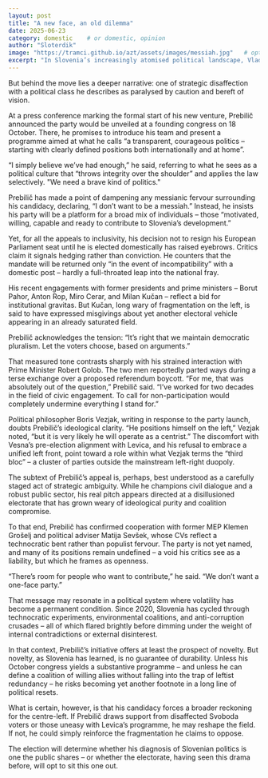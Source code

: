 ```yaml
---
layout: post
title: "A new face, an old dilemma"
date: 2025-06-23
category: domestic    # or domestic, opinion
author: "Sloterdik"
image: "https://tramci.github.io/azt/assets/images/messiah.jpg"   # optional
excerpt: "In Slovenia’s increasingly atomised political landscape, Vladimir Prebilič’s decision to launch a new party ahead of the 2026 parliamentary elections may appear a bold personal gamble."
---
```

But behind the move lies a deeper narrative: one of strategic disaffection with a political class he describes as paralysed by caution and bereft of vision.

At a press conference marking the formal start of his new venture, Prebilič announced the party would be unveiled at a founding congress on 18 October. There, he promises to introduce his team and present a programme aimed at what he calls “a transparent, courageous politics – starting with clearly defined positions both internationally and at home”.

“I simply believe we’ve had enough,” he said, referring to what he sees as a political culture that “throws integrity over the shoulder” and applies the law selectively. "We need a brave kind of politics."

Prebilič has made a point of dampening any messianic fervour surrounding his candidacy, declaring, “I don’t want to be a messiah.” Instead, he insists his party will be a platform for a broad mix of individuals – those “motivated, willing, capable and ready to contribute to Slovenia’s development.”

Yet, for all the appeals to inclusivity, his decision not to resign his European Parliament seat until he is elected domestically has raised eyebrows. Critics claim it signals hedging rather than conviction. He counters that the mandate will be returned only “in the event of incompatibility” with a domestic post – hardly a full-throated leap into the national fray.

His recent engagements with former presidents and prime ministers – Borut Pahor, Anton Rop, Miro Cerar, and Milan Kučan – reflect a bid for institutional gravitas. But Kučan, long wary of fragmentation on the left, is said to have expressed misgivings about yet another electoral vehicle appearing in an already saturated field.

Prebilič acknowledges the tension: “It’s right that we maintain democratic pluralism. Let the voters choose, based on arguments.”

That measured tone contrasts sharply with his strained interaction with Prime Minister Robert Golob. The two men reportedly parted ways during a terse exchange over a proposed referendum boycott. “For me, that was absolutely out of the question,” Prebilič said. “I’ve worked for two decades in the field of civic engagement. To call for non-participation would completely undermine everything I stand for.”

Political philosopher Boris Vezjak, writing in response to the party launch, doubts Prebilič’s ideological clarity. “He positions himself on the left,” Vezjak noted, “but it is very likely he will operate as a centrist.” The discomfort with Vesna’s pre-election alignment with Levica, and his refusal to embrace a unified left front, point toward a role within what Vezjak terms the “third bloc” – a cluster of parties outside the mainstream left-right duopoly.

The subtext of Prebilič’s appeal is, perhaps, best understood as a carefully staged act of strategic ambiguity. While he champions civil dialogue and a robust public sector, his real pitch appears directed at a disillusioned electorate that has grown weary of ideological purity and coalition compromise.

To that end, Prebilič has confirmed cooperation with former MEP Klemen Grošelj and political adviser Matija Sevšek, whose CVs reflect a technocratic bent rather than populist fervour. The party is not yet named, and many of its positions remain undefined – a void his critics see as a liability, but which he frames as openness.

“There’s room for people who want to contribute,” he said. “We don’t want a one-face party.”

That message may resonate in a political system where volatility has become a permanent condition. Since 2020, Slovenia has cycled through technocratic experiments, environmental coalitions, and anti-corruption crusades – all of which flared brightly before dimming under the weight of internal contradictions or external disinterest.

In that context, Prebilič’s initiative offers at least the prospect of novelty. But novelty, as Slovenia has learned, is no guarantee of durability. Unless his October congress yields a substantive programme – and unless he can define a coalition of willing allies without falling into the trap of leftist redundancy – he risks becoming yet another footnote in a long line of political resets.

What is certain, however, is that his candidacy forces a broader reckoning for the centre-left. If Prebilič draws support from disaffected Svoboda voters or those uneasy with Levica’s programme, he may reshape the field. If not, he could simply reinforce the fragmentation he claims to oppose.

The election will determine whether his diagnosis of Slovenian politics is one the public shares – or whether the electorate, having seen this drama before, will opt to sit this one out.
